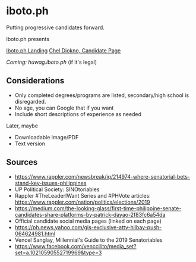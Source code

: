 # iboto.ph
Putting progressive candidates forward.

Iboto.ph presents 

[Iboto.ph Landing](https://i.imgur.com/kIFqY6f.png)
[Chel Diokno, Candidate Page](https://i.imgur.com/NuyVgWu.png)

_Coming: huwag.iboto.ph_ (if it's legal)


## Considerations
* Only completed degrees/programs are listed, secondary/high school is disregarded.
* No age, you can Google that if you want
* Include short descriptions of experience as needed

Later, maybe
* Downloadable image/PDF
* Text version

## Sources
* https://www.rappler.com/newsbreak/iq/214974-where-senatorial-bets-stand-key-issues-philippines
* UP Political Society: SINOtoriables
* Rappler #TheLeaderIWant Series and #PHVote articles: https://www.rappler.com/nation/politics/elections/2019
* https://medium.com/the-looking-glass/first-time-philippine-senate-candidates-share-platforms-by-patrick-dayao-2f83fc6a54da
* Official candidate social media pages (linked on each page)
* https://ph.news.yahoo.com/gis-exclusive-atty-hilbay-push-064624981.html
* Vencel Sanglay, Millennial's Guide to the 2019 Senatoriables
* https://www.facebook.com/venccilito/media_set?set=a.10210590552719969&type=3
